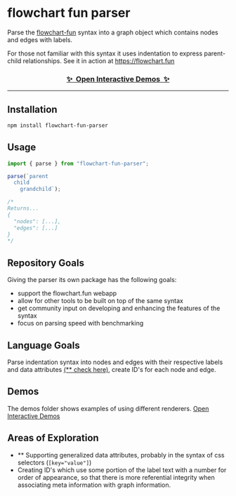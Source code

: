 # flowchart fun parser

Parse the [flowchart-fun](https://github.com/tone-row/flowchart-fun) syntax into a graph object which contains nodes and edges with labels. 

For those not familiar with this syntax it uses indentation to express parent-child relationships. See it in action at https://flowchart.fun

<div align="center">

### [✨&nbsp; Open Interactive Demos &nbsp;✨](https://flowchart-fun-parser-demos.vercel.app/)
  
</div>

---

## Installation

```bash
npm install flowchart-fun-parser
```

## Usage

```js
import { parse } from "flowchart-fun-parser";

parse(`parent
  child
    grandchild`);

/* 
Returns...
{
  "nodes": [...],
  "edges": [...]
}
*/
```


## Repository Goals

Giving the parser its own package has the following goals:

- support the flowchart.fun webapp
- allow for other tools to be built on top of the same syntax
- get community input on developing and enhancing the features of the syntax
- focus on parsing speed with benchmarking

## Language Goals

Parse indentation syntax into nodes and edges with their respective labels and data attributes [(\*\* check here)](#areas-of-exploration), create ID's for each node and edge.

## Demos

The demos folder shows examples of using different renderers. [Open Interactive Demos](https://flowchart-fun-parser-demos.vercel.app/)

## Areas of Exploration

- \*\* Supporting generalized data attributes, probably in the syntax of css selectors (`[key="value"]`)
- Creating ID's which use some portion of the label text with a number for order of appearance, so that there is more referential integrity when associating meta information with graph information.
